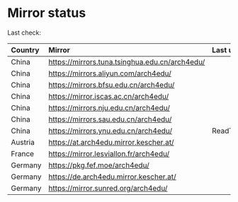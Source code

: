 <script src="./time.js"></script>
# Mirror status
Last check: <script type="text/javascript">localize(1690294625.1964445);</script>

|Country|Mirror|Last update|
|:------|:-----|:----------|
|China|https://mirrors.tuna.tsinghua.edu.cn/arch4edu/|<script type="text/javascript">localize(1690266706);</script>|
|China|https://mirrors.aliyun.com/arch4edu/|<script type="text/javascript">localize(1690180277);</script>|
|China|https://mirrors.bfsu.edu.cn/arch4edu/|<script type="text/javascript">localize(1690266706);</script>|
|China|https://mirror.iscas.ac.cn/arch4edu/|<script type="text/javascript">localize(1690266706);</script>|
|China|https://mirrors.nju.edu.cn/arch4edu/|<script type="text/javascript">localize(1690223512);</script>|
|China|https://mirrors.sau.edu.cn/arch4edu/|<script type="text/javascript">localize(1690266706);</script>|
|China|https://mirrors.ynu.edu.cn/arch4edu/|ReadTimeout|
|Austria|https://at.arch4edu.mirror.kescher.at/|<script type="text/javascript">localize(1690266706);</script>|
|France|https://mirror.lesviallon.fr/arch4edu/|<script type="text/javascript">localize(1689402753);</script>|
|Germany|https://pkg.fef.moe/arch4edu/|<script type="text/javascript">localize(1690266706);</script>|
|Germany|https://de.arch4edu.mirror.kescher.at/|<script type="text/javascript">localize(1690266706);</script>|
|Germany|https://mirror.sunred.org/arch4edu/|<script type="text/javascript">localize(1690266706);</script>|

<script src="./tablefilter/tablefilter.js"></script>
<script src="./table.js"></script>